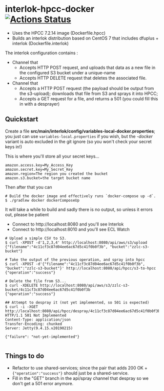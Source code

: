 # interlok-hpcc-docker [![Actions Status](https://github.com/adaptris-labs/interlok-hpcc-docker/workflows/check/badge.svg)](https://github.com/adaptris-labs/interlok-hpcc-docker/actions)

* Uses the HPCC 7.2.14 image (Dockerfile.hpcc)
* Builds an interlok distribution based on CentOS 7 that includes dfuplus + interlok (Dockerfile.interlok)

The interlok configuration contains :

* Channel that
   * Accepts HTTP POST request, and uploads that data as a new file in the configured S3 bucket under a unique-name
   * Accepts HTTP DELETE request that deletes the associated file.
* Channel that
   * Accepts a HTTP POST request (the payload should be output from the s3-upload); downloads that file from S3 and sprays it into HPCC;
   * Accepts a GET request for a file, and returns a 501 (you could fill this in with a desprayer)

## Quickstart

Create a file __src/main/interlok/config/variables-local-docker.properties__; you just can use `variables-local.properties` if you wish, but the *-docker* variant is auto excluded in the git ignore (so you won't check your secret keys in!)

This is where you'll store all your secret keys...

```
amazon.access.key=My_Access_Key
amazon.secret.key=My_Secret_Key
amazon.region=The region you created the bucket
amazon.s3.bucket=the target bucket name
```

Then after that you can

```
# Build the docker image and effectively runs `docker-compose up -d`.
$ ./gradlew docker dockerComposeUp
```

It will take a while to build and sadly there is no output, so unless it errors out, please be patient

* Connect to http://localhost:8080 and you'll see Interlok
* Connect to http://localhost:8010 and you'll see ECL Watch

```
# Upload a simple CSV to S3.
$ curl -XPOST -d'1,2,3,4' http://localhost:8080/api/aws/s3/upload
{"filename":"4c11cf3c87d04ee6ac67d5c41f0b0f3b", "bucket":"zzlc-s3-bucket"}

# Take the output of the previous operation, and spray into hpcc
$ curl -XPOST -d'{"filename":"4c11cf3c87d04ee6ac67d5c41f0b0f3b", "bucket":"zzlc-s3-bucket"}' http://localhost:8080/api/hpcc/s3-to-hpcc
{"operation":"success"}

# Delete the file from S3...
$ curl -XDELETE http://localhost:8080/api/aws/s3/zzlc-s3-bucket/4c11cf3c87d04ee6ac67d5c41f0b0f3b
{"operation":"success"}

## Attempt to despray it (not yet implemented, so 501 is expected)
$ curl -i -XGET http://localhost:8080/api/hpcc/despray/4c11cf3c87d04ee6ac67d5c41f0b0f3b
HTTP/1.1 501 Not Implemented
Content-Type: application/json
Transfer-Encoding: chunked
Server: Jetty(9.4.15.v20190215)

{"failure": "not-yet-implemented"}


```


## Things to do

* Refactor to use shared-services; since the pair that adds 200 OK + `{"operation":"success"}` should just be a shared-service.
* Fill in the "GET" branch in the api/spray channel that despray so we don't get a 501 error anymore.
